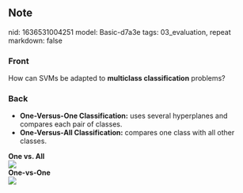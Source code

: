 ## Note
nid: 1636531004251
model: Basic-d7a3e
tags: 03_evaluation, repeat
markdown: false

### Front
How can SVMs be adapted to <b>multiclass classification</b> problems?

### Back
<ul><li><b>One-Versus-One Classification:</b> uses several hyperplanes and compares each pair of classes.</li><li><b>One-Versus-All Classification:</b> compares one class with all other classes.</li></ul><div><b>One vs. All</b></div><div><img src="1yl94cZSxYP7mE6rllD_4og.jpeg">
</div><div>
</div><div><b>One-vs-One</b></div><div><img src="image-17.jpg">
</div><div>
</div>
